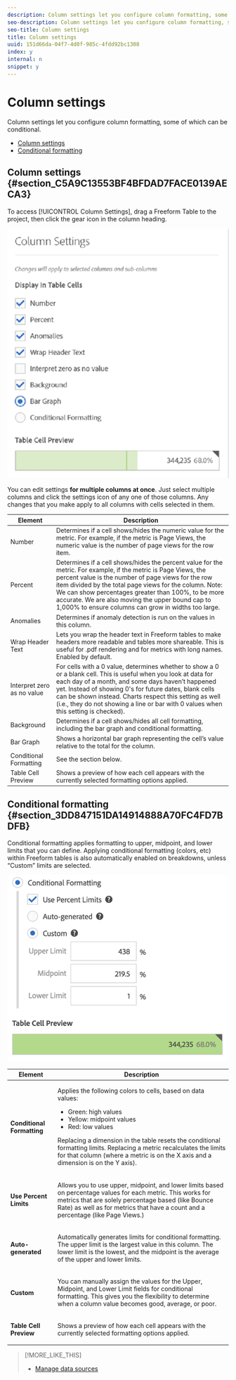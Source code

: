 ```yaml
---
description: Column settings let you configure column formatting, some of which can be conditional.
seo-description: Column settings let you configure column formatting, some of which can be conditional.
seo-title: Column settings
title: Column settings
uuid: 151d66da-04f7-4d0f-985c-4fdd92bc1308
index: y
internal: n
snippet: y
---
```


# Column settings

Column settings let you configure column formatting, some of which can be conditional.

* [Column settings](../../../../analyze/analysis-workspace/build-workspace-project/column-row-settings/column-settings.md#section_C5A9C13553BF4BFDAD7FACE0139AECA3) 
* [Conditional formatting](../../../../analyze/analysis-workspace/build-workspace-project/column-row-settings/column-settings.md#section_3DD847151DA14914888A70FC4FD7BDFB)

## Column settings {#section_C5A9C13553BF4BFDAD7FACE0139AECA3}

To access [!UICONTROL Column Settings], drag a Freeform Table to the project, then click the gear icon in the column heading.

![](assets/column_settings.png)

You can edit settings **for multiple columns at once**. Just select multiple columns and click the settings icon of any one of those columns. Any changes that you make apply to all columns with cells selected in them.

| Element | Description |
|--- |--- |
|Number|Determines if a cell shows/hides the numeric value for the metric. For example, if the metric is Page Views, the numeric value is the number of page views for the row item.|
|Percent|Determines if a cell shows/hides the percent value for the metric. For example, if the metric is Page Views, the percent value is the number of page views for the row item divided by the total page views for the column.  Note:  We can show percentages greater than 100%, to be more accurate. We are also moving the upper bound cap to 1,000% to ensure columns can grow in widths too large.|
|Anomalies|Determines if anomaly detection is run on the values in this column.|
|Wrap Header Text|Lets you wrap the header text in Freeform tables to make headers more readable and tables more shareable. This is useful for .pdf rendering and for metrics with long names. Enabled by default.|
|Interpret zero as no value|For cells with a 0 value, determines whether to show a 0 or a blank cell. This is useful when you look at data for each day of a month, and some days haven’t happened yet.  Instead of showing 0's for future dates, blank cells can be shown instead. Charts respect this setting as well (i.e., they do not showing a line or bar with 0 values when this setting is checked).|
|Background|Determines if a cell shows/hides all cell formatting, including the bar graph and conditional formatting.|
|Bar Graph|Shows a horizontal bar graph representing the cell’s value relative to the total for the column.|
|Conditional Formatting|See the section below.|
|Table Cell Preview|Shows a preview of how each cell appears with the currently selected formatting options applied.|


## Conditional formatting {#section_3DD847151DA14914888A70FC4FD7BDFB}

Conditional formatting applies formatting to upper, midpoint, and lower limits that you can define. Applying conditional formatting (colors, etc) within Freeform tables is also automatically enabled on breakdowns, unless “Custom” limits are selected.

![](assets/conditional-formatting.png)

<table id="table_F6D59140C59F488381DC67C928417E51"> 
 <thead> 
  <tr> 
   <th colname="col1" class="entry"> Element </th> 
   <th colname="col2" class="entry"> Description </th> 
  </tr>
 </thead>
 <tbody> 
  <tr> 
   <td colname="col1"> <p><b>Conditional Formatting </b> </p> </td> 
   <td colname="col2"> <p> Applies the following colors to cells, based on data values: </p> 
    <ul id="ul_C5576513EB0242F081A3E6202C87C8B5"> 
     <li id="li_71D49604ADFA4015986E2221A9ABAAF9">Green: high values </li> 
     <li id="li_2640E80446F947CF8669C9BB57FB8B25">Yellow: midpoint values </li> 
     <li id="li_34FB34158E264C028EAB9E537C14A65C">Red: low values </li> 
    </ul> <p>Replacing a dimension in the table resets the conditional formatting limits. Replacing a metric recalculates the limits for that column (where a metric is on the X axis and a dimension is on the Y axis). </p> </td> 
  </tr> 
  <tr> 
   <td colname="col1"> <p><b>Use Percent Limits </b> </p> </td> 
   <td colname="col2"> <p>Allows you to use upper, midpoint, and lower limits based on percentage values for each metric. This works for metrics that are solely percentage based (like Bounce Rate) as well as for metrics that have a count and a percentage (like Page Views.) </p> </td> 
  </tr> 
  <tr> 
   <td colname="col1"> <p><b>Auto-generated </b> </p> </td> 
   <td colname="col2"> <p>Automatically generates limits for conditional formatting. The upper limit is the largest value in this column. The lower limit is the lowest, and the midpoint is the average of the upper and lower limits. </p> </td> 
  </tr> 
  <tr> 
   <td colname="col1"> <p><b>Custom</b> </p> </td> 
   <td colname="col2"> <p>You can manually assign the values for the <span class="uicontrol"> Upper</span>, <span class="uicontrol"> Midpoint</span>, and <span class="uicontrol"> Lower Limit</span> fields for conditional formatting. This gives you the flexibility to determine when a column value becomes good, average, or poor. </p> </td> 
  </tr> 
  <tr> 
   <td colname="col1"> <p><b>Table Cell Preview</b> </p> </td> 
   <td colname="col2"> <p>Shows a preview of how each cell appears with the currently selected formatting options applied. </p> </td> 
  </tr> 
 </tbody> 
</table>

>[!MORE_LIKE_THIS]
>
>* [Manage data sources](/help/analyze/analysis-workspace/visualizations/t-sync-visualization.md)
